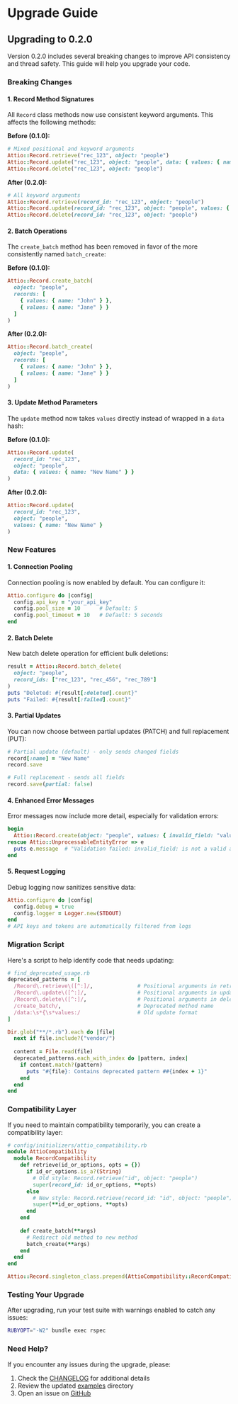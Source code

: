# Upgrade Guide

## Upgrading to 0.2.0

Version 0.2.0 includes several breaking changes to improve API consistency and thread safety. This guide will help you upgrade your code.

### Breaking Changes

#### 1. Record Method Signatures

All `Record` class methods now use consistent keyword arguments. This affects the following methods:

**Before (0.1.0):**
```ruby
# Mixed positional and keyword arguments
Attio::Record.retrieve("rec_123", object: "people")
Attio::Record.update("rec_123", object: "people", data: { values: { name: "New Name" } })
Attio::Record.delete("rec_123", object: "people")
```

**After (0.2.0):**
```ruby
# All keyword arguments
Attio::Record.retrieve(record_id: "rec_123", object: "people")
Attio::Record.update(record_id: "rec_123", object: "people", values: { name: "New Name" })
Attio::Record.delete(record_id: "rec_123", object: "people")
```

#### 2. Batch Operations

The `create_batch` method has been removed in favor of the more consistently named `batch_create`:

**Before (0.1.0):**
```ruby
Attio::Record.create_batch(
  object: "people",
  records: [
    { values: { name: "John" } },
    { values: { name: "Jane" } }
  ]
)
```

**After (0.2.0):**
```ruby
Attio::Record.batch_create(
  object: "people",
  records: [
    { values: { name: "John" } },
    { values: { name: "Jane" } }
  ]
)
```

#### 3. Update Method Parameters

The `update` method now takes `values` directly instead of wrapped in a `data` hash:

**Before (0.1.0):**
```ruby
Attio::Record.update(
  record_id: "rec_123",
  object: "people",
  data: { values: { name: "New Name" } }
)
```

**After (0.2.0):**
```ruby
Attio::Record.update(
  record_id: "rec_123",
  object: "people",
  values: { name: "New Name" }
)
```

### New Features

#### 1. Connection Pooling

Connection pooling is now enabled by default. You can configure it:

```ruby
Attio.configure do |config|
  config.api_key = "your_api_key"
  config.pool_size = 10      # Default: 5
  config.pool_timeout = 10   # Default: 5 seconds
end
```

#### 2. Batch Delete

New batch delete operation for efficient bulk deletions:

```ruby
result = Attio::Record.batch_delete(
  object: "people",
  record_ids: ["rec_123", "rec_456", "rec_789"]
)
puts "Deleted: #{result[:deleted].count}"
puts "Failed: #{result[:failed].count}"
```

#### 3. Partial Updates

You can now choose between partial updates (PATCH) and full replacement (PUT):

```ruby
# Partial update (default) - only sends changed fields
record[:name] = "New Name"
record.save

# Full replacement - sends all fields
record.save(partial: false)
```

#### 4. Enhanced Error Messages

Error messages now include more detail, especially for validation errors:

```ruby
begin
  Attio::Record.create(object: "people", values: { invalid_field: "value" })
rescue Attio::UnprocessableEntityError => e
  puts e.message  # "Validation failed: invalid_field: is not a valid attribute"
end
```

#### 5. Request Logging

Debug logging now sanitizes sensitive data:

```ruby
Attio.configure do |config|
  config.debug = true
  config.logger = Logger.new(STDOUT)
end
# API keys and tokens are automatically filtered from logs
```

### Migration Script

Here's a script to help identify code that needs updating:

```ruby
# find_deprecated_usage.rb
deprecated_patterns = [
  /Record\.retrieve\([^:]/,              # Positional arguments in retrieve
  /Record\.update\([^:]/,                # Positional arguments in update
  /Record\.delete\([^:]/,                # Positional arguments in delete
  /create_batch/,                        # Deprecated method name
  /data:\s*{\s*values:/                  # Old update format
]

Dir.glob("**/*.rb").each do |file|
  next if file.include?("vendor/")
  
  content = File.read(file)
  deprecated_patterns.each_with_index do |pattern, index|
    if content.match?(pattern)
      puts "#{file}: Contains deprecated pattern ##{index + 1}"
    end
  end
end
```

### Compatibility Layer

If you need to maintain compatibility temporarily, you can create a compatibility layer:

```ruby
# config/initializers/attio_compatibility.rb
module AttioCompatibility
  module RecordCompatibility
    def retrieve(id_or_options, opts = {})
      if id_or_options.is_a?(String)
        # Old style: Record.retrieve("id", object: "people")
        super(record_id: id_or_options, **opts)
      else
        # New style: Record.retrieve(record_id: "id", object: "people")
        super(**id_or_options, **opts)
      end
    end
    
    def create_batch(**args)
      # Redirect old method to new method
      batch_create(**args)
    end
  end
end

Attio::Record.singleton_class.prepend(AttioCompatibility::RecordCompatibility)
```

### Testing Your Upgrade

After upgrading, run your test suite with warnings enabled to catch any issues:

```bash
RUBYOPT="-W2" bundle exec rspec
```

### Need Help?

If you encounter any issues during the upgrade, please:
1. Check the [CHANGELOG](CHANGELOG.md) for additional details
2. Review the updated [examples](examples/) directory
3. Open an issue on [GitHub](https://github.com/rbeene/attio_ruby/issues)
